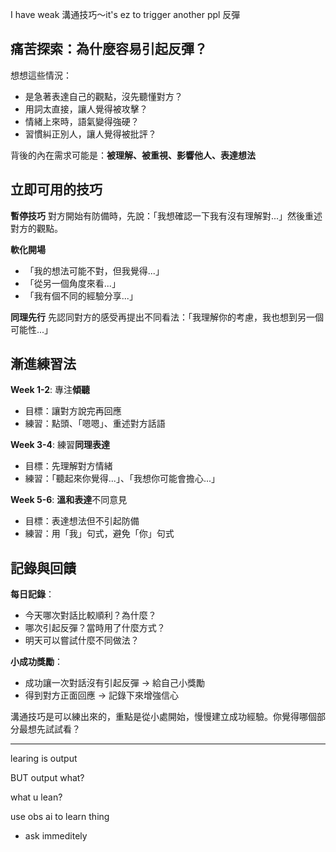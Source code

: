 




I have weak 溝通技巧～it's ez to trigger another ppl 反彈



## 痛苦探索：為什麼容易引起反彈？

想想這些情況：

- 是急著表達自己的觀點，沒先聽懂對方？
- 用詞太直接，讓人覺得被攻擊？
- 情緒上來時，語氣變得強硬？
- 習慣糾正別人，讓人覺得被批評？

背後的內在需求可能是：**被理解、被重視、影響他人、表達想法**

## 立即可用的技巧

**暫停技巧** 對方開始有防備時，先說：「我想確認一下我有沒有理解對...」然後重述對方的觀點。

**軟化開場**

- 「我的想法可能不對，但我覺得...」
- 「從另一個角度來看...」
- 「我有個不同的經驗分享...」

**同理先行** 先認同對方的感受再提出不同看法：「我理解你的考慮，我也想到另一個可能性...」

## 漸進練習法

**Week 1-2**: 專注**傾聽**

- 目標：讓對方說完再回應
- 練習：點頭、「嗯嗯」、重述對方話語

**Week 3-4**: 練習**同理表達**

- 目標：先理解對方情緒
- 練習：「聽起來你覺得...」、「我想你可能會擔心...」

**Week 5-6**: **溫和表達**不同意見

- 目標：表達想法但不引起防備
- 練習：用「我」句式，避免「你」句式

## 記錄與回饋

**每日記錄**：

- 今天哪次對話比較順利？為什麼？
- 哪次引起反彈？當時用了什麼方式？
- 明天可以嘗試什麼不同做法？

**小成功獎勵**：

- 成功讓一次對話沒有引起反彈 → 給自己小獎勵
- 得到對方正面回應 → 記錄下來增強信心

溝通技巧是可以練出來的，重點是從小處開始，慢慢建立成功經驗。你覺得哪個部分最想先試試看？



---
learing is output

BUT output what?

what u lean?


use obs ai to learn thing
- ask immeditely



